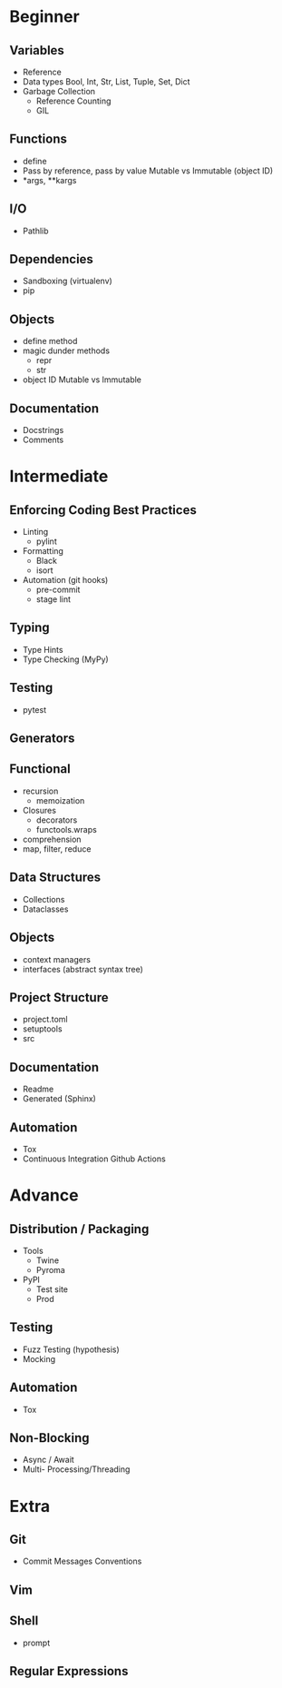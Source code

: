 # Beginner

## Variables
* Reference
* Data types
   Bool, Int, Str, List, Tuple, Set, Dict
* Garbage Collection
	* Reference Counting
	* GIL

## Functions
* define
* Pass by reference, pass by value
   Mutable vs Immutable (object ID)
* *args, **kargs

## I/O
* Pathlib

## Dependencies
* Sandboxing (virtualenv)
* pip

## Objects
* define method
* magic dunder methods
	* repr
	* str
* object ID
   Mutable vs Immutable

## Documentation
* Docstrings
* Comments

# Intermediate
## Enforcing Coding Best Practices
* Linting
	* pylint
* Formatting
	* Black
	* isort
* Automation (git hooks)
	* pre-commit
	* stage lint

## Typing
* Type Hints
* Type Checking (MyPy)

## Testing
* pytest

## Generators

## Functional
* recursion
	* memoization
* Closures
	* decorators
	* functools.wraps
* comprehension
* map, filter, reduce

## Data Structures
* Collections
* Dataclasses

## Objects
* context managers
* interfaces (abstract syntax tree)

## Project Structure
* project.toml
* setuptools
* src

## Documentation
* Readme
* Generated (Sphinx)

## Automation
* Tox
* Continuous Integration
   Github Actions

# Advance
## Distribution / Packaging
* Tools
	* Twine
	* Pyroma
* PyPI
	* Test site
	* Prod

## Testing
* Fuzz Testing (hypothesis)
* Mocking

## Automation
* Tox

## Non-Blocking
* Async / Await
* Multi- Processing/Threading

# Extra
## Git
* Commit Messages Conventions
## Vim
## Shell
* prompt
## Regular Expressions
<!--stackedit_data:
eyJoaXN0b3J5IjpbNjM4NjU4NzQ1LC0yOTU4ODM3MjcsNDIxOT
QyNTY4LDc4Mzc0NTI0NywxMDc0OTUwOTgyLC0xODIzNjA4MDk1
XX0=
-->
